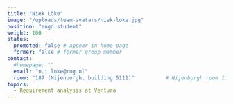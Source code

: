 ```yaml
---
title: "Niek Löke"
image: "/uploads/team-avatars/niek-loke.jpg"
position: "engd student"
weight: 100
status:
  promoted: false # appear in home page
  former: false # former group member
contact:
  #homepage: ""
  email: "n.i.loke@rug.nl"
  room: "187 (Nijenborgh, building 5111)"          # Nijenborgh room 11.187
topics:
  - Requirement analysis at Ventura
---
```

